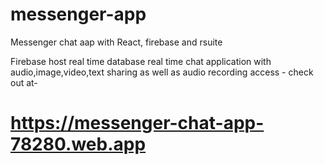 # messenger-app
Messenger chat aap with React, firebase and rsuite

Firebase host real time database real time chat application with audio,image,video,text sharing as well as audio recording access -
check out at-

# https://messenger-chat-app-78280.web.app
